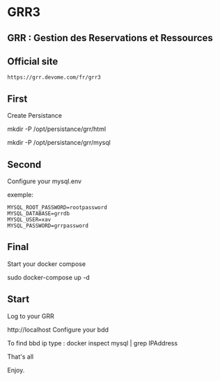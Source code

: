 # GRR3
## GRR : Gestion des Reservations et Ressources 
## Official site
```
https://grr.devome.com/fr/grr3
```
## First
Create Persistance

mkdir -P /opt/persistance/grr/html

mkdir -P /opt/persistance/grr/mysql
 
## Second
Configure your mysql.env

exemple:
```
MYSQL_ROOT_PASSWORD=rootpassword
MYSQL_DATABASE=grrdb
MYSQL_USER=xav
MYSQL_PASSWORD=grrpassword
```
## Final
Start your docker compose 

sudo docker-compose up -d

## Start
Log to your GRR

http://localhost 
Configure your bdd

To find bbd ip type : docker inspect mysql | grep IPAddress

That's all

Enjoy.

